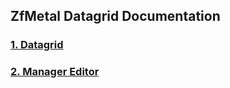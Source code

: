 ## ZfMetal Datagrid Documentation


### [1. Datagrid](datagrid.md)

### [2. Manager Editor](manager.md)